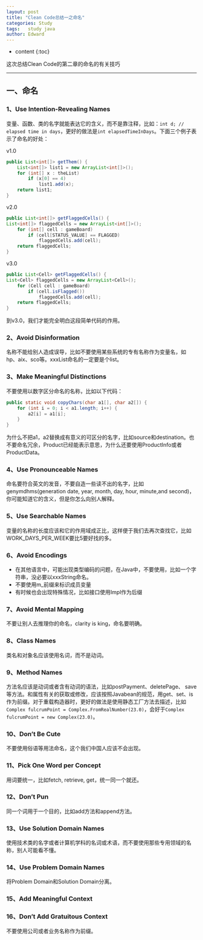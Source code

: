 ```yaml
---
layout: post
title: "Clean Code总结一之命名"
categories: Study
tags:   study java
author: Edward
---
```


* content
{:toc}

这次总结Clean Code的第二章的命名的有关技巧

--------------------

## 一、命名

### 1、Use Intention-Revealing Names

变量、函数、类的名字就能表达它的含义，而不是靠注释，比如：`int d; // elapsed time in days`，更好的做法是`int elapsedTimeInDays`。下面三个例子表示了命名的好处：

v1.0

```java
public List<int[]> getThem() {
    List<int[]> list1 = new ArrayList<int[]>();
    for (int[] x : theList)
        if (x[0] == 4)
            list1.add(x);
    return list1;
}
```

v2.0

```java
public List<int[]> getFlaggedCells() {
List<int[]> flaggedCells = new ArrayList<int[]>();
    for (int[] cell : gameBoard)
        if (cell[STATUS_VALUE] == FLAGGED)
            flaggedCells.add(cell);
    return flaggedCells;
}
```   

v3.0

```java
public List<Cell> getFlaggedCells() {
List<Cell> flaggedCells = new ArrayList<Cell>();
    for (Cell cell : gameBoard)
        if (cell.isFlagged())
            flaggedCells.add(cell);
    return flaggedCells;
}
``` 

到v3.0，我们才能完全明白这段简单代码的作用。

### 2、Avoid Disinformation

名称不能给别人造成误导，比如不要使用某些系统的专有名称作为变量名，如hp、aix、sco等。xxxList命名的一定要是个list。

### 3、Make Meaningful Distinctions

不要使用以数字区分命名的名称，比如以下代码：

```java
public static void copyChars(char a1[], char a2[]) {
    for (int i = 0; i < a1.length; i++) {
        a2[i] = a1[i];
    }
}
```

为什么不把a1，a2替换成有意义的可区分的名字，比如source和destination。也不要命名冗余，Product已经能表示意思，为什么还要使用ProductInfo或者ProductData。

### 4、Use Pronounceable Names

命名要符合英文的发音，不要自造一些读不出的名字，比如genymdhms(generation date, year, month, day, hour, minute,and second)，你可能知道它的含义，但是你怎么向别人解释。

### 5、Use Searchable Names

变量的名称的长度应该和它的作用域成正比，这样便于我们去再次查找它，比如WORK_DAYS_PER_WEEK要比5要好找的多。

### 6、Avoid Encodings

- 在其他语言中，可能出现类型编码的问题，在Java中，不要使用，比如一个字符串，没必要以xxxString命名。
- 不要使用m_前缀来标识成员变量
- 有时候也会出现特殊情况，比如接口使用Impl作为后缀

### 7、Avoid Mental Mapping

不要让别人去推理你的命名，clarity is king，命名要明确。

### 8、Class Names

类名和对象名应该使用名词，而不是动词。

### 9、Method Names

方法名应该是动词或者含有动词的语法，比如postPayment、deletePage、 save等方法。和属性有关的获取或修改，应该按照Javabean的规范，用get、set、is作为前缀。对于重载构造器时，更好的做法是使用静态工厂方法去描述，比如`Complex fulcrumPoint = Complex.FromRealNumber(23.0)`，会好于`Complex fulcrumPoint = new Complex(23.0)`。

### 10、Don’t Be Cute

不要使用俗语等用法命名，这个我们中国人应该不会出现。

### 11、Pick One Word per Concept

用词要统一，比如fetch, retrieve, get，统一同一个就还。

### 12、Don’t Pun

同一个词用于一个目的，比如add方法和append方法。

### 13、Use Solution Domain Names

使用技术类的名字或者计算机学科的名词或术语，而不要使用那些专用领域的名称，别人可能看不懂。

### 14、Use Problem Domain Names

将Problem Domain和Solution Domain分离。

### 15、Add Meaningful Context

### 16、Don’t Add Gratuitous Context

不要使用公司或者业务名称作为前缀。
